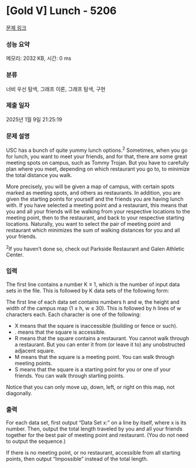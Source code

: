 # [Gold V] Lunch - 5206 

[문제 링크](https://www.acmicpc.net/problem/5206) 

### 성능 요약

메모리: 2032 KB, 시간: 0 ms

### 분류

너비 우선 탐색, 그래프 이론, 그래프 탐색, 구현

### 제출 일자

2025년 1월 9일 21:25:19

### 문제 설명

<p>USC has a bunch of quite yummy lunch options.<sup>2</sup> Sometimes, when you go for lunch, you want to meet your friends, and for that, there are some great meeting spots on campus, such as Tommy Trojan. But you have to carefully plan where you meet, depending on which restaurant you go to, to minimize the total distance you walk.</p>

<p>More precisely, you will be given a map of campus, with certain spots marked as meeting spots, and others as restaurants. In addition, you are given the starting points for yourself and the friends you are having lunch with. If you have selected a meeting point and a restaurant, this means that you and all your friends will be walking from your respective locations to the meeting point, then to the restaurant, and back to your respective starting locations. Naturally, you want to select the pair of meeting point and restaurant which minimizes the sum of walking distances for you and all your friends.</p>

<p><sup>2</sup>If you haven’t done so, check out Parkside Restaurant and Galen Athletic Center.</p>

### 입력 

 <p>The first line contains a number K ≥ 1, which is the number of input data sets in the file. This is followed by K data sets of the following form:</p>

<p>The first line of each data set contains numbers h and w, the height and width of the campus map (1 ≤ h, w ≤ 30). This is followed by h lines of w characters each. Each character is one of the following:</p>

<ul>
	<li>X means that the square is inaccessible (building or fence or such).</li>
	<li>. means that the square is accessible.</li>
	<li>R means that the square contains a restaurant. You cannot walk through a restaurant. But you can enter it from (or leave it to) any unobstructed adjacent square.</li>
	<li>M means that the square is a meeting point. You can walk through meeting points.</li>
	<li>S means that the square is a starting point for you or one of your friends. You can walk through starting points.</li>
</ul>

<p>Notice that you can only move up, down, left, or right on this map, not diagonally.</p>

### 출력 

 <p>For each data set, first output “Data Set x:” on a line by itself, where x is its number. Then, output the total length traveled by you and all your friends together for the best pair of meeting point and restaurant. (You do not need to output the sequence.)</p>

<p>If there is no meeting point, or no restaurant, accessible from all starting points, then output “Impossible” instead of the total length.</p>

